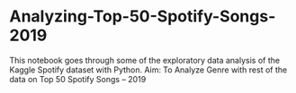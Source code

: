 # Analyzing-Top-50-Spotify-Songs-2019
This notebook goes through some of the exploratory data analysis of the Kaggle Spotify dataset with Python. Aim: To Analyze Genre with rest of the data on Top 50 Spotify Songs – 2019
